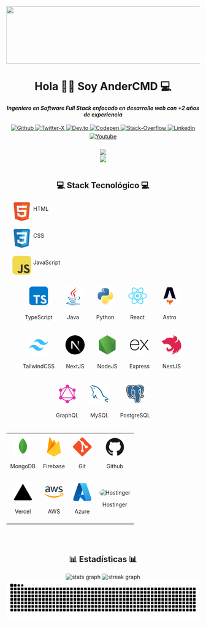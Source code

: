 <div align="center">
<img src="https://img.itch.zone/aW1hZ2UvMTY1MjM4MC85NzIxODE4LmdpZg==/original/iLZyQY.gif" align="center" height="150" width="600" />
</div>  
  

# <div align="center">Hola 👋🏻 Soy AnderCMD 💻</div>  
  

#### *<div align="center">Ingeniero en Software Full Stack enfocado en desarrollo web con +2 años de experiencia</div>*  
  

<div align="center">
  <a href="https://github.com/AnderCMD" target="_blank">
  <img src=https://img.shields.io/badge/github-%2324292e.svg?&style=for-the-badge&logo=github&logoColor=white alt=Github style="margin-bottom: 5px;" />
  </a>
  <a href="https://twitter.com/AnderCMDs" target="_blank">
  <img src=https://img.shields.io/badge/twitter-%2300acee.svg?&style=for-the-badge&logo=twitter&logoColor=white alt=Twitter-X style="margin-bottom: 5px;" />
  </a>
  <a href="https://dev.to/andercmd" target="_blank">
  <img src=https://img.shields.io/badge/dev.to-%2308090A.svg?&style=for-the-badge&logo=dev.to&logoColor=white alt=Dev.to style="margin-bottom: 5px;" />
  </a>
  <a href="https://codepen.com/AnderCMD" target="_blank">
  <img src=https://img.shields.io/badge/codepen-%23131417.svg?&style=for-the-badge&logo=codepen&logoColor=white alt=Codepen style="margin-bottom: 5px;" />
  </a>
  <a href="https://stackoverflow.com/users/21162451/andercmd" target="_blank">
  <img src=https://img.shields.io/badge/stackoverflow-%23F28032.svg?&style=for-the-badge&logo=stackoverflow&logoColor=white alt=Stack-Overflow style="margin-bottom: 5px;" />
  </a>
  <a href="https://linkedin.com/in/andercmd" target="_blank">
  <img src=https://img.shields.io/badge/linkedin-%231E77B5.svg?&style=for-the-badge&logo=linkedin&logoColor=white alt=Linkedin style="margin-bottom: 5px;" />
  </a>
  <a href="https://www.youtube.com/@AnderCMD" target="_blank">
  <img src=https://img.shields.io/badge/youtube-%23EE4831.svg?&style=for-the-badge&logo=youtube&logoColor=white alt=Youtube style="margin-bottom: 5px;" />
  </a>  
</div>  
  

<br/>  

<div align="center">
<img src="https://komarev.com/ghpvc/?username=AnderCMD&&style=flat-square" align="center" />
</div>  
  

<div align="center">
            <a href="https://www.buymeacoffee.com/AnderCMD" target="_blank" style="display: inline-block;">
                <img
                    src="https://img.shields.io/badge/Donate-Buy%20Me%20A%20Coffee-orange.svg?style=flat-square&logo=buymeacoffee" 
                    align="center"
                />
            </a></div>  

<br/>  


## <div align="center">💻 Stack Tecnológico 💻</div>  

<div align="center">
  <div style="display: flex; text-align: center; margin: 10px;">
    <img style="margin: 5px; border-radius: 10px;" src="https://raw.githubusercontent.com/devicons/devicon/master/icons/html5/html5-original.svg" alt="HTML" height="50" />
    <p>HTML</p>
  </div>
  <div style="display: flex; text-align: center; margin: 10px;">
    <img style="margin: 5px; border-radius: 10px;" src="https://raw.githubusercontent.com/devicons/devicon/master/icons/css3/css3-original.svg" alt="CSS" height="50" />
    <p>CSS</p>
  </div>
  <div style="display: flex; text-align: center; margin: 10px;">
    <img style="margin: 5px; border-radius: 10px;" src="https://raw.githubusercontent.com/devicons/devicon/master/icons/javascript/javascript-original.svg" alt="JavaScript" height="50" />
    <p>JavaScript</p>
  </div>
  <div style="display: inline-block; text-align: center; margin: 10px;">
    <img style="margin: 5px; border-radius: 10px;" src="https://raw.githubusercontent.com/devicons/devicon/master/icons/typescript/typescript-original.svg" alt="TypeScript" height="50" />
    <p>TypeScript</p>
  </div>
  <div style="display: inline-block; text-align: center; margin: 10px;">
    <img style="margin: 5px; border-radius: 10px;" src="https://raw.githubusercontent.com/devicons/devicon/master/icons/java/java-original.svg" alt="Java" height="50" />
    <p>Java</p>
  </div>
  <div style="display: inline-block; text-align: center; margin: 10px;">
    <img style="margin: 5px; border-radius: 10px;" src="https://raw.githubusercontent.com/devicons/devicon/master/icons/python/python-original.svg" alt="Python" height="50" />
    <p>Python</p>
  </div>
  <div style="display: inline-block; text-align: center; margin: 10px;">
    <img style="margin: 5px; border-radius: 10px;" src="https://raw.githubusercontent.com/devicons/devicon/master/icons/react/react-original.svg" alt="React" height="50" />
    <p>React</p>
  </div>
  <div style="display: inline-block; text-align: center; margin: 10px;">
    <img style="margin: 5px; border-radius: 10px;" src="https://raw.githubusercontent.com/devicons/devicon/master/icons/astro/astro-original.svg" alt="Astro" height="50" />
    <p>Astro</p>
  </div>
  <div style="display: inline-block; text-align: center; margin: 10px;">
    <img style="margin: 5px; border-radius: 10px;" src="https://raw.githubusercontent.com/devicons/devicon/master/icons/tailwindcss/tailwindcss-original.svg" alt="TailwindCSS" height="50" />
    <p>TailwindCSS</p>
  </div>
  <div style="display: inline-block; text-align: center; margin: 10px;">
    <img style="margin: 5px; border-radius: 10px;" src="https://raw.githubusercontent.com/devicons/devicon/master/icons/nextjs/nextjs-original.svg" alt="NextJS" height="50" />
    <p>NextJS</p>
  </div>
  <div style="display: inline-block; text-align: center; margin: 10px;">
    <img style="margin: 5px; border-radius: 10px;" src="https://raw.githubusercontent.com/devicons/devicon/master/icons/nodejs/nodejs-original.svg" alt="NodeJS" height="50" />
    <p>NodeJS</p>
  </div>
  <div style="display: inline-block; text-align: center; margin: 10px;">
    <img style="margin: 5px; border-radius: 10px;" src="https://raw.githubusercontent.com/devicons/devicon/master/icons/express/express-original.svg" alt="Express" height="50" />
    <p>Express</p>
  </div>
  <div style="display: inline-block; text-align: center; margin: 10px;">
    <img style="margin: 5px; border-radius: 10px;" src="https://raw.githubusercontent.com/devicons/devicon/master/icons/nestjs/nestjs-original.svg" alt="NestJS" height="50" />
    <p>NestJS</p>
  </div>
  <div style="display: inline-block; text-align: center; margin: 10px;">
    <img style="margin: 5px; border-radius: 10px;" src="https://raw.githubusercontent.com/devicons/devicon/master/icons/graphql/graphql-plain.svg" alt="GraphQL" height="50" />
    <p>GraphQL</p>
  </div>
  <div style="display: inline-block; text-align: center; margin: 10px;">
    <img style="margin: 5px; border-radius: 10px;" src="https://raw.githubusercontent.com/devicons/devicon/master/icons/mysql/mysql-original.svg" alt="MySQL" height="50" />
    <p>MySQL</p>
  </div>
  <div style="display: inline-block; text-align: center; margin: 10px;">
    <img style="margin: 5px; border-radius: 10px;" src="https://raw.githubusercontent.com/devicons/devicon/master/icons/postgresql/postgresql-original.svg" alt="PostgreSQL" height="50" />
    <p>PostgreSQL</p>
  </div>
</div>

<table align="center">
  <tr>
    <td align="center" style="padding: 10px;">
      <img style="border-radius: 10px;" src="https://raw.githubusercontent.com/devicons/devicon/master/icons/mongodb/mongodb-original.svg" alt="MongoDB" height="50" />
      <p>MongoDB</p>
    </td>
    <td align="center" style="padding: 10px;">
      <img style="border-radius: 10px;" src="https://raw.githubusercontent.com/devicons/devicon/master/icons/firebase/firebase-original.svg" alt="Firebase" height="50" />
      <p>Firebase</p>
    </td>
    <td align="center" style="padding: 10px;">
      <img style="border-radius: 10px;" src="https://raw.githubusercontent.com/devicons/devicon/master/icons/git/git-original.svg" alt="Git" height="50" />
      <p>Git</p>
    </td>
    <td align="center" style="padding: 10px;">
      <img style="border-radius: 10px;" src="https://raw.githubusercontent.com/devicons/devicon/master/icons/github/github-original.svg" alt="Github" height="50" />
      <p>Github</p>
    </td>
  </tr>
  <tr>
    <td align="center" style="padding: 10px;">
      <img style="border-radius: 10px;" src="https://raw.githubusercontent.com/devicons/devicon/master/icons/vercel/vercel-original.svg" alt="Vercel" height="50" />
      <p>Vercel</p>
    </td>
    <td align="center" style="padding: 10px;">
      <img style="border-radius: 10px;" src="https://raw.githubusercontent.com/devicons/devicon/master/icons/amazonwebservices/amazonwebservices-original-wordmark.svg" alt="AWS" height="50" />
      <p>AWS</p>
    </td>
    <td align="center" style="padding: 10px;">
      <img style="border-radius: 10px;" src="https://raw.githubusercontent.com/devicons/devicon/master/icons/azure/azure-original.svg" alt="Azure" height="50" />
      <p>Azure</p>
    </td>
    <td align="center" style="padding: 10px;">
      <img style="border-radius: 10px;" src="https://cdn.worldvectorlogo.com/logos/hostinger.svg" alt="Hostinger" height="50" />
      <p>Hostinger</p>
    </td>
  </tr>
</table>


<br/>  

<br clear="both">

## <div align="center">📊 Estadísticas 📊</div>  
<div align="center">
  <img src="https://github-readme-stats.vercel.app/api?username=AnderCMD&hide_title=false&hide_rank=false&show_icons=true&include_all_commits=true&count_private=true&disable_animations=false&theme=highcontrast&locale=en&hide_border=false&order=1" height="150" alt="stats graph"  />
  <img src="https://streak-stats.demolab.com?user=AnderCMD&locale=en&mode=daily&theme=highcontrast&hide_border=false&border_radius=5&order=3" height="150" alt="streak graph"  />
</div>

<img src="https://raw.githubusercontent.com/AnderCMD/AnderCMD/output/snake.svg" alt="Snake animation" />
